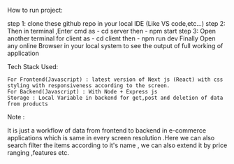 How to run project:

 step 1: clone these github repo in your local IDE (Like VS code,etc...)
 step 2: Then in terminal ,Enter cmd as - cd server
                 then - npm start
 step 3: Open another terminal for client as - cd client
                 then - npm run dev
 Finally Open any online Browser in your local system to see the output of full working of application


 Tech Stack Used:
 
    For Frontend(Javascript) : latest version of Next js (React) with css styling with responsiveness according to the screen.
    For Backend(Javascript) : With Node + Express js
    Storage : Local Variable in backend for get,post and deletion of data from products


Note :

 It is just a workflow of data from frontend to backend in e-commerce applications which is same in every screen resolution .Here we can also search filter the items according to it's name , we can also extend it by price ranging ,features etc. 
